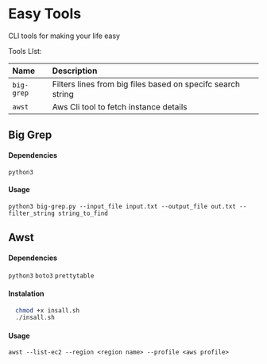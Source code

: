 
# Easy Tools

CLI tools for making your life easy

Tools LIst:

| Name      | Description                |
| :-------- | :------------------------- |
| `big-grep`  | Filters lines from big files based on specifc search string |
| `awst`    | Aws Cli tool to fetch instance details |


## Big Grep
#### Dependencies
``` python3 ```
#### Usage
``` python3 big-grep.py --input_file input.txt --output_file out.txt --filter_string string_to_find ```

## Awst
#### Dependencies
``` python3 ```
``` boto3 ```
``` prettytable ```

#### Instalation 
```bash
  chmod +x insall.sh
  ./insall.sh
```

#### Usage
``` 
awst --list-ec2 --region <region name> --profile <aws profile> 

```

